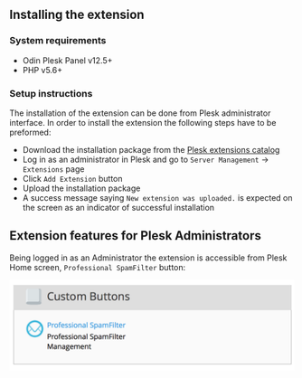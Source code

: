 ## Installing the extension

### System requirements

- Odin Plesk Panel v12.5+
- PHP v5.6+

### Setup instructions

The installation of the extension can be done from Plesk administrator interface. In order to install the extension the following steps have to be preformed:
 
- Download the installation package from the [Plesk extensions catalog](https://ext.plesk.com/packages/bbc5272e-7b88-4d5a-8a50-67431075fac4-spamexperts-extension)
- Log in as an administrator in Plesk and go to `Server Management` -> `Extensions` page
- Click `Add Extension` button
- Upload the installation package
- A success message saying `New extension was uploaded.` is expected on the screen as an indicator of successful installation

## Extension features for Plesk Administrators

Being logged in as an Administrator the extension is accessible from Plesk Home screen, `Professional SpamFilter` button:

![Spamexperts Plesk Extension Admin Home custom button](https://github.com/SpamExperts/plesk-extension/blob/master/docs/images/admin-home-custom-button.png)

### 